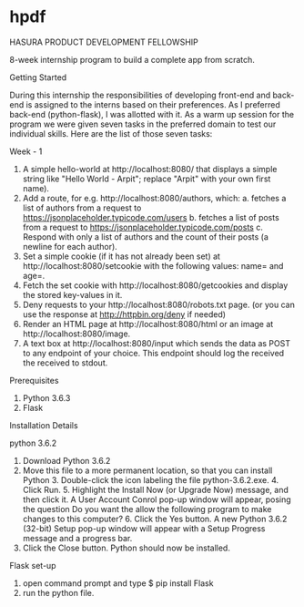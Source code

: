 # hpdf
HASURA PRODUCT DEVELOPMENT FELLOWSHIP

8-week internship program to build a complete app from scratch.

Getting Started

During this internship the responsibilities of developing front-end and back-end is assigned to the interns based on their preferences. As I preferred back-end (python-flask), I was allotted with it. As a warm up session for the program we were given seven tasks in the preferred domain to test our individual skills. Here are the list of those seven tasks:

Week - 1
1.  A simple hello-world at http://localhost:8080/ that displays a simple string like "Hello World - Arpit"; replace "Arpit" with your own first name).
2.	Add a route, for e.g. http://localhost:8080/authors, which:
a.	fetches a list of authors from a request to https://jsonplaceholder.typicode.com/users
b.	fetches a list of posts from a request to https://jsonplaceholder.typicode.com/posts
c.	Respond with only a list of authors and the count of their posts (a newline for each author).
3.	Set a simple cookie (if it has not already been set) at http://localhost:8080/setcookie with the following values: name=<your-first-name> and age=<your-age>.
4.	Fetch the set cookie with http://localhost:8080/getcookies and display the stored key-values in it.
5.	Deny requests to your http://localhost:8080/robots.txt page. (or you can use the response at http://httpbin.org/deny if needed)
6.	Render an HTML page at http://localhost:8080/html or an image at http://localhost:8080/image.
7.	A text box at http://localhost:8080/input which sends the data as POST to any endpoint of your choice. This endpoint should log the received the received to stdout. 

Prerequisites
1. Python 3.6.3
2. Flask

Installation Details

python 3.6.2
   1. Download Python 3.6.2 
   2. Move this file to a more permanent location, so that you can install Python
    3. Double-click the icon labeling the file python-3.6.2.exe.
    4. Click Run.
    5. Highlight the Install Now (or Upgrade Now) message, and then click it.
A User Account Conrol pop-up window will appear, posing the question Do you want the allow the following program to make changes to this computer?
    6. Click the Yes button.
A new Python 3.6.2 (32-bit) Setup pop-up window will appear with a Setup Progress message and a progress bar.
   7. Click the Close button.
Python should now be installed.

Flask set-up
 1. open command prompt and type
   $ pip install Flask
 2. run the python file.
